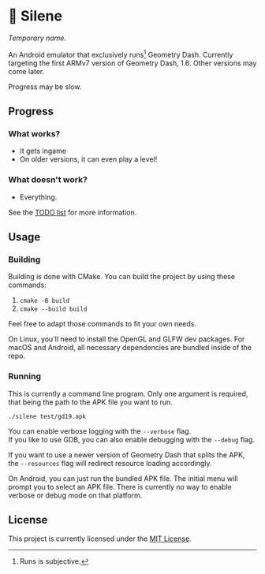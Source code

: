 # 🌸 Silene
*Temporary name.*

An Android emulator that exclusively runs[^1] Geometry Dash.
Currently targeting the first ARMv7 version of Geometry Dash, 1.6. Other versions may come later.

Progress may be slow.

[^1]: Runs is subjective.

## Progress

### What works?

- It gets ingame
- On older versions, it can even play a level!

### What doesn't work?

- Everything.

See the [TODO list](./TODO.md) for more information.

## Usage

### Building

Building is done with CMake. You can build the project by using these commands:

1. `cmake -B build`
2. `cmake --build build`

Feel free to adapt those commands to fit your own needs.

On Linux, you'll need to install the OpenGL and GLFW dev packages. For macOS and Android, all necessary dependencies are bundled inside of the repo.

### Running

This is currently a command line program. Only one argument is required, that being the path to the APK file you want to run.

`./silene test/gd19.apk`

You can enable verbose logging with the `--verbose` flag.  
If you like to use GDB, you can also enable debugging with the `--debug` flag.

If you want to use a newer version of Geometry Dash that splits the APK, the `--resources` flag will redirect resource loading accordingly.

On Android, you can just run the bundled APK file.
The initial menu will prompt you to select an APK file.
There is currently no way to enable verbose or debug mode on that platform.

## License

This project is currently licensed under the [MIT License](./LICENSE.txt).
